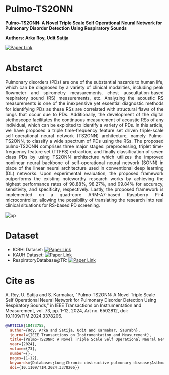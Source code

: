 # Pulmo-TS2ONN

**Pulmo-TS2ONN: A Novel Triple Scale Self Operational Neural Network for Pulmonary Disorder Detection Using Respiratory Sounds**

**Authors: Arka Roy, Udit Satija**

[![Paper Link](https://img.shields.io/badge/Paper%20Link-IEEE%20Xplore-blue)](https://ieeexplore.ieee.org/abstract/document/10473755)  

# Abstarct
<p align="justify">
Pulmonary disorders (PDs) are one of the substantial hazards to human life, which can be diagnosed by a variety of clinical modalities, including peak flowmeter and spirometry measurements, chest auscultation-based respiratory sound (RS) measurements, etc. Analyzing the acoustic RS measurements is one of the inexpensive yet essential diagnostic methods for identifying PDs as these RSs are correlated with structural flaws of the lungs that occur due to PDs. Additionally, the development of the digital stethoscope facilitates the continuous measurement of acoustic RSs of any individual, which can be exploited to identify a variety of PDs. In this article, we have proposed a triple time-frequency feature set driven triple-scale self-operational neural network (TS2ONN) architecture, namely Pulmo-TS2ONN, to classify a wide spectrum of PDs using the RSs. The proposed pulmo-TS2ONN comprises three major stages: preprocessing, triplet time-frequency feature set (TTFFS) extraction, and finally classification of seven class PDs by using TS2ONN architecture which utilizes the improved nonlinear neural backbone of self-operational neural network (SONN) in place of the linear neural architecture used in conventional deep learning (DL) networks. Upon experimental evaluation, the proposed framework outperforms the existing noteworthy research works by achieving the highest performance rates of 98.88%, 98.27%, and 99.84% for accuracy, sensitivity, and specificity, respectively. Lastly, the proposed framework is implemented on a quad-core ARM-A7-based Raspberry Pi-4 microcontroller, allowing the possibility of translating the research into real clinical situations for RS-based PD screening.  </p>

![pp](https://github.com/user-attachments/assets/161237f9-3f1d-47cd-9a5f-61c053772191)


# Dataset
- ICBHI Dataset: [![Paper Link](https://img.shields.io/badge/ICBHI%20Data-BHI%20Challenge-green)](https://bhichallenge.med.auth.gr/ICBHI_2017_Challenge)
- KAUH Dataset: [![Paper Link](https://img.shields.io/badge/KAUH%20Data-Mendeley%20Data-red)](https://data.mendeley.com/datasets/jwyy9np4gv/3)
- RespiratoryDatabase@TR: [![Paper Link](https://img.shields.io/badge/RD%20@TR-Mendeley%20Data-red)](https://data.mendeley.com/datasets/p9z4h98s6j/1)

# Cite as
A. Roy, U. Satija and S. Karmakar, "Pulmo-TS2ONN: A Novel Triple Scale Self Operational Neural Network for Pulmonary Disorder Detection Using Respiratory Sounds," in IEEE Transactions on Instrumentation and Measurement, vol. 73, pp. 1-12, 2024, Art no. 6502812, doi: 10.1109/TIM.2024.3378206.

```bibtex
@ARTICLE{10473755,
  author={Roy, Arka and Satija, Udit and Karmakar, Saurabh},
  journal={IEEE Transactions on Instrumentation and Measurement}, 
  title={Pulmo-TS2ONN: A Novel Triple Scale Self Operational Neural Network for Pulmonary Disorder Detection Using Respiratory Sounds}, 
  year={2024},
  volume={73},
  number={},
  pages={1-12},
  keywords={Databases;Lung;Chronic obstructive pulmonary disease;Asthma;Pneumonia;Neural networks;Diseases;Auscultation measurements;classification;pulmonary disorders (PDs);respiratory sounds (RSs);self-operational neural network (SONN)},
  doi={10.1109/TIM.2024.3378206}}
